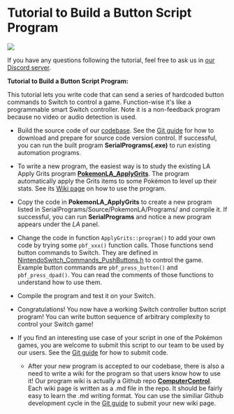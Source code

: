 # Tutorial to Build a Button Script Program

[<img src="https://canary.discordapp.com/api/guilds/695809740428673034/widget.png?style=banner2">](https://discord.gg/cQ4gWxN)

If you have any questions following the tutorial, feel free to ask us in [our Discord server](https://discord.gg/cQ4gWxN).

**Tutorial to Build a Button Script Program:**

This tutorial lets you write code that can send a series of hardcoded button commands to Switch to control a game.
Function-wise it's like a programmable smart Switch controller.
Note it is a non-feedback program because no video or audio detection is used.

- Build the source code of our [codebase](https://github.com/PokemonAutomation/Arduino-Source/tree/main/SerialPrograms). See the [Git guide](Git.md) for how to download and prepare for source code version control. If successful, you can run the built program **SerialPrograms(.exe)** to run existing automation programs. 

- To write a new program, the easiest way is to study the existing LA Apply Grits program
[**PokemonLA_ApplyGrits**](https://github.com/PokemonAutomation/Arduino-Source/blob/main/SerialPrograms/Source/PokemonLA/Programs/General/PokemonLA_ApplyGrits.h).
The program automatically apply the Grits items to some Pokémon to level up their stats. See its [Wiki page](https://github.com/PokemonAutomation/ComputerControl/blob/master/Wiki/Programs/PokemonLA/ApplyGrits.md) on how to use the program.

- Copy the code in **PokemonLA_ApplyGrits** to create a new program listed in SerialPrograms/Source/PokemonLA/Programs/ and compile it. If successful, you can run **SerialPrograms** and notice a new program appears under the *LA* panel.

- Change the code in function `ApplyGrits::program()` to add your own code by trying some `pbf_xxx()` function calls. Those functions send button commands to Switch. They are defined in [NintendoSwitch_Commands_PushButtons.h](https://github.com/PokemonAutomation/Arduino-Source/blob/main/SerialPrograms/Source/NintendoSwitch/Commands/NintendoSwitch_Commands_PushButtons.h) to control the game. Example button commands are `pbf_press_button()` and `pbf_press_dpad()`. You can read the comments of those functions to understand how to use them.

- Compile the program and test it on your Switch.

- Congratulations! You now have a working Switch controller button script program! You can write button sequence of arbitrary complexity to control your Switch game!

- If you find an interesting use case of your script in one of the Pokémon games, you are welcome to submit this script to our team to be used by our users. See the [Git guide](Git.md) for how to submit code.

	- After your new program is accepted to our codebase, there is also a need to write a wiki for the program so that users know how to use it! Our program wiki is actually a Github repo [**ComputerControl**](https://github.com/PokemonAutomation/ComputerControl). Each wiki page is written as a .md file in the repo. It should be fairly easy to learn the .md writing format. You can use the similiar Github development cycle in the [Git guide](Git.md) to submit your new wiki page.